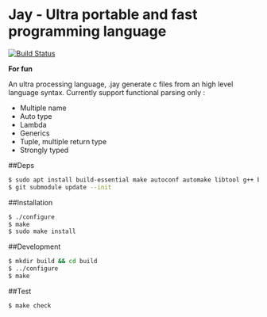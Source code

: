 # Jay - Ultra portable and fast programming language
[![Build Status](https://img.shields.io/travis/jaylang/jay/master.svg)](https://travis-ci.org/jaylang/jay)

**For fun**

An ultra processing language, .jay generate c files from an high level language syntax.
Currently support functional parsing only :
- Multiple name
- Auto type
- Lambda
- Generics
- Tuple, multiple return type
- Strongly typed

##Deps
```bash
$ sudo apt install build-essential make autoconf automake libtool g++ bison flex 
$ git submodule update --init
```

##Installation
```bash
$ ./configure
$ make
$ sudo make install 
```

##Development 
```bash
$ mkdir build && cd build
$ ../configure
$ make
```

##Test
```bash
$ make check
```
